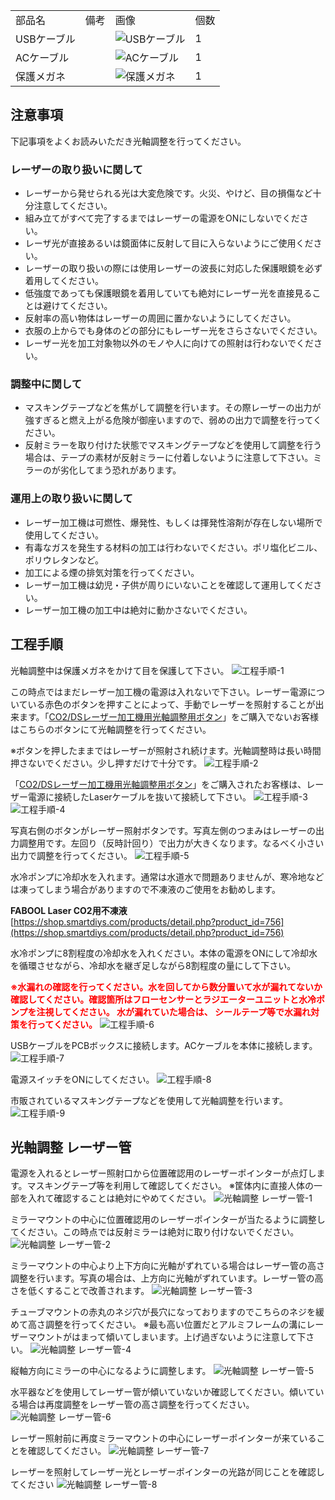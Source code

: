 <table class="packing-list">
    <tbody>
        <tr>
            <td>部品名</td>
            <td>備考</td>
            <td class="packing-img">画像</td>
            <td>個数</td>
        </tr>
        <tr>
            <td>USBケーブル</td>
            <td></td>
            <td><img src="./images/packing/067.jpg" alt="USBケーブル"></td>
            <td>1</td>
        </tr>
        <tr>
            <td>ACケーブル</td>
            <td></td>
            <td><img src="./images/packing/068.jpg" alt="ACケーブル"></td>
            <td>1</td>
        </tr>
        <tr>
            <td>保護メガネ</td>
            <td></td>
            <td><img src="./images/packing/022.jpg" alt="保護メガネ"></td>
            <td>1</td>
        </tr>
    </tbody>
</table>

## 注意事項
下記事項をよくお読みいただき光軸調整を行ってください。

### レーザーの取り扱いに関して
- レーザーから発せられる光は大変危険です。火災、やけど、目の損傷など十分注意してください。
- 組み立てがすべて完了するまではレーザーの電源をONにしないでください。
- レーザ光が直接あるいは鏡面体に反射して目に入らないようにご使用ください。
- レーザーの取り扱いの際には使用レーザーの波長に対応した保護眼鏡を必ず着用してください。
- 低強度であっても保護眼鏡を着用していても絶対にレーザー光を直接見ることは避けてください。
- 反射率の高い物体はレーザーの周囲に置かないようにしてください。
- 衣服の上からでも身体のどの部分にもレーザー光をさらさないでください。
- レーザー光を加工対象物以外のモノや人に向けての照射は行わないでください。

### 調整中に関して
- マスキングテープなどを焦がして調整を行います。その際レーザーの出力が強すぎると燃え上がる危険が御座いますので、弱めの出力で調整を行ってください。
- 反射ミラーを取り付けた状態でマスキングテープなどを使用して調整を行う場合は、テープの素材が反射ミラーに付着しないように注意して下さい。ミラーのが劣化してまう恐れがあります。

### 運用上の取り扱いに関して
- レーザー加工機は可燃性、爆発性、もしくは揮発性溶剤が存在しない場所で使用してください。
- 有毒なガスを発生する材料の加工は行わないでください。ポリ塩化ビニル、ポリウレタンなど。
- 加工による煙の排気対策を行ってください。
- レーザー加工機は幼児・子供が周りにいないことを確認して運用してください。
- レーザー加工機の加工中は絶対に動かさないでください。

## 工程手順
光軸調整中は保護メガネをかけて目を保護して下さい。
<img src="./images/27-2/001.jpg" alt="工程手順-1">

この時点ではまだレーザー加工機の電源は入れないで下さい。レーザー電源についている赤色のボタンを押すことによって、手動でレーザーを照射することが出来ます。「[CO2/DSレーザー加工機用光軸調整用ボタン](https://shop.smartdiys.com/products/detail.php?product_id=756)」をご購入でないお客様はこちらのボタンにて光軸調整を行ってください。

※ボタンを押したままではレーザーが照射され続けます。光軸調整時は長い時間押さないでください。少し押すだけで十分です。
<img src="./images/27-2/002.jpg" alt="工程手順-2">

「[CO2/DSレーザー加工機用光軸調整用ボタン](https://shop.smartdiys.com/products/detail.php?product_id=756)」をご購入されたお客様は、レーザー電源に接続したLaserケーブルを抜いて接続して下さい。
<img src="./images/27-2/003.jpg" alt="工程手順-3">
<img src="./images/27-2/004.jpg" alt="工程手順-4">

写真右側のボタンがレーザー照射ボタンです。写真左側のつまみはレーザーの出力調整用です。左回り（反時計回り）で出力が大きくなります。なるべく小さい出力で調整を行ってください。
<img src="./images/27-2/005.jpg" alt="工程手順-5">

水冷ポンプに冷却水を入れます。通常は水道水で問題ありませんが、寒冷地などは凍ってしまう場合がありますので不凍液のご使用をお勧めします。

**FABOOL Laser CO2用不凍液**
[https://shop.smartdiys.com/products/detail.php?product_id=756](https://shop.smartdiys.com/products/detail.php?product_id=756)

水冷ポンプに8割程度の冷却水を入れください。本体の電源をONにして冷却水を循環させながら、冷却水を継ぎ足しながら8割程度の量にして下さい。

<font color="Red">**※水漏れの確認を行ってください。水を回してから数分置いて水が漏れてないか確認してください。確認箇所はフローセンサーとラジエーターユニットと水冷ポンプを注視してください。 水が漏れていた場合は、 シールテープ等で水漏れ対策を行ってください。**</font>
<img src="./images/27-2/006.jpg" alt="工程手順-6">

USBケーブルをPCBボックスに接続します。ACケーブルを本体に接続します。
<img src="./images/27-2/007.jpg" alt="工程手順-7">

電源スイッチをONにしてください。
<img src="./images/27-2/008.jpg" alt="工程手順-8">

市販されているマスキングテープなどを使用して光軸調整を行います。
<img src="./images/27-2/009.jpg" alt="工程手順-9">

## 光軸調整 レーザー管
電源を入れるとレーザー照射口から位置確認用のレーザーポインターが点灯します。マスキングテープ等を利用して確認してください。
※筐体内に直接人体の一部を入れて確認することは絶対にやめてください。
<img src="./images/27-2/010.jpg" alt="光軸調整 レーザー管-1">

ミラーマウントの中心に位置確認用のレーザーポインターが当たるように調整してください。この時点では反射ミラーは絶対に取り付けないでください。
<img src="./images/27-2/011.jpg" alt="光軸調整 レーザー管-2">

ミラーマウントの中心より上下方向に光軸がずれている場合はレーザー管の高さ調整を行います。写真の場合は、上方向に光軸がずれています。レーザー管の高さを低くすることで改善されます。
<img src="./images/27-2/012.jpg" alt="光軸調整 レーザー管-3">

チューブマウントの赤丸のネジ穴が長穴になっておりますのでこちらのネジを緩めて高さ調整を行ってください。
※最も高い位置だとアルミフレームの溝にレーザーマウントがはまって傾いてしまいます。上げ過ぎないように注意して下さい。
<img src="./images/27-2/013.jpg" alt="光軸調整 レーザー管-4">

縦軸方向にミラーの中心になるように調整します。
<img src="./images/27-2/014.jpg" alt="光軸調整 レーザー管-5">

水平器などを使用してレーザー管が傾いていないか確認してください。傾いている場合は再度調整をレーザー管の高さ調整を行ってください。
<img src="./images/27-2/015.jpg" alt="光軸調整 レーザー管-6">

レーザー照射前に再度ミラーマウントの中心にレーザーポインターが来ていることを確認してください。
<img src="./images/27-2/016.jpg" alt="光軸調整 レーザー管-7">

レーザーを照射してレーザー光とレーザーポインターの光路が同じことを確認してください
<img src="./images/27-2/017.jpg" alt="光軸調整 レーザー管-8">
